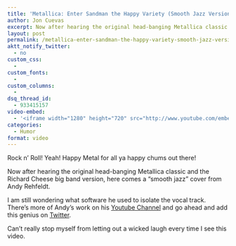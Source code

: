 ```yaml
---
title: 'Metallica: Enter Sandman the Happy Variety (Smooth Jazz Version)'
author: Jon Cuevas
excerpt: Now after hearing the original head-banging Metallica classic and the Richard Cheese big band version, here comes a "smooth jazz" cover from Andy Rehfeldt. I am still wondering what software he used to isolate the vocal track.
layout: post
permalink: /metallica-enter-sandman-the-happy-variety-smooth-jazz-version-890/
aktt_notify_twitter:
  - no
custom_css:
  - 
custom_fonts:
  - 
custom_columns:
  - 
dsq_thread_id:
  - 933415157
video-embed:
  - '<iframe width="1280" height="720" src="http://www.youtube.com/embed/OBmM79YadYM?wmode=transparent&amp;autohide=1&amp;egm=0&amp;hd=1&amp;iv_load_policy=3&amp;modestbranding=1&amp;rel=0&amp;showinfo=0&amp;showsearch=0&amp;theme=light" frameborder="0" allowfullscreen></iframe>'
categories:
  - Humor
format: video
---
```

<div class="alignleft">
</div>

Rock n&#8217; Roll! Yeah! Happy Metal for all ya happy chums out there!

Now after hearing the original head-banging Metallica classic and the Richard Cheese big band version, here comes a &#8220;smooth jazz&#8221; cover from Andy Rehfeldt.<!--more-->

I am still wondering what software he used to isolate the vocal track. There&#8217;s more of Andy&#8217;s work on his [Youtube Channel][1] and go ahead and add this genius on [Twitter][2].

Can&#8217;t really stop myself from letting out a wicked laugh every time I see this video.

 [1]: http://www.youtube.com/andyrehfeldt
 [2]: http://twitter.com/andyrehfeldt